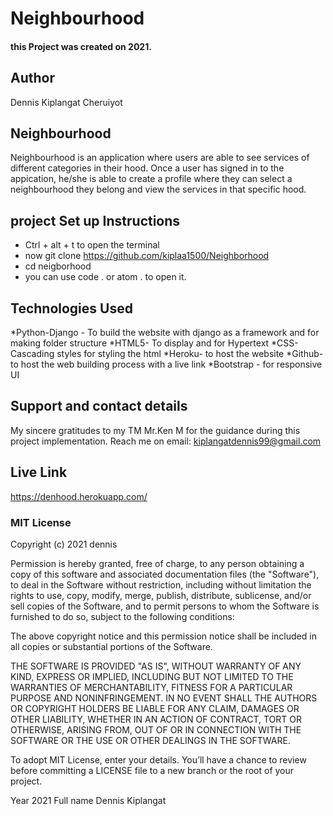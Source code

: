 #   Neighbourhood
#### this Project was created on 2021.
## Author
Dennis Kiplangat Cheruiyot
## Neighbourhood
Neighbourhood is an application where users are able to see services of different categories in their hood. Once a user has signed in to the appication, he/she is able to create a profile where they can select a neighbourhood they belong and view the services in that specific hood. 
## project Set up Instructions
* Ctrl + alt + t to open the terminal
* now git clone https://github.com/kiplaa1500/Neighborhood
* cd neigborhood
* you can use code . or atom . to open it.


## Technologies Used
*Python-Django - To build the website with django as a framework and for making folder structure
*HTML5- To display and for Hypertext
*CSS- Cascading styles for styling the html
*Heroku- to host the website
*Github- to host the web building process with a live link
*Bootstrap - for responsive UI
## Support and contact details
My sincere gratitudes to my TM  Mr.Ken M for the guidance during this project implementation.
Reach me on email: kiplangatdennis99@gmail.com
## Live Link
https://denhood.herokuapp.com/
### MIT License

Copyright (c) 2021 dennis

Permission is hereby granted, free of charge, to any person obtaining a copy of this software and associated documentation files (the "Software"), to deal in the Software without restriction, including without limitation the rights to use, copy, modify, merge, publish, distribute, sublicense, and/or sell copies of the Software, and to permit persons to whom the Software is furnished to do so, subject to the following conditions:

The above copyright notice and this permission notice shall be included in all copies or substantial portions of the Software.

THE SOFTWARE IS PROVIDED "AS IS", WITHOUT WARRANTY OF ANY KIND, EXPRESS OR IMPLIED, INCLUDING BUT NOT LIMITED TO THE WARRANTIES OF MERCHANTABILITY, FITNESS FOR A PARTICULAR PURPOSE AND NONINFRINGEMENT. IN NO EVENT SHALL THE AUTHORS OR COPYRIGHT HOLDERS BE LIABLE FOR ANY CLAIM, DAMAGES OR OTHER LIABILITY, WHETHER IN AN ACTION OF CONTRACT, TORT OR OTHERWISE, ARISING FROM, OUT OF OR IN CONNECTION WITH THE SOFTWARE OR THE USE OR OTHER DEALINGS IN THE SOFTWARE.

To adopt MIT License, enter your details. You’ll have a chance to review before committing a LICENSE file to a new branch or the root of your project.

Year 
2021
Full name 
Dennis Kiplangat